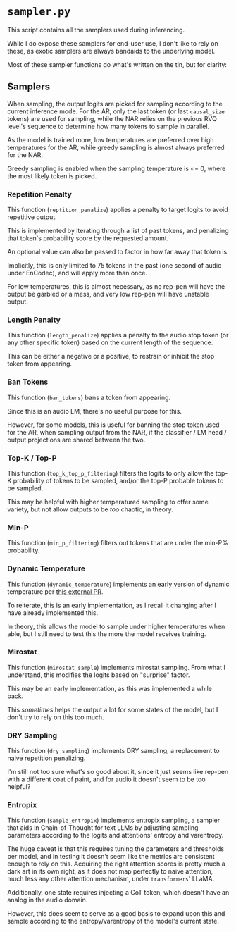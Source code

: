 # `sampler.py`

This script contains all the samplers used during inferencing.

While I do expose these samplers for end-user use, I don't like to rely on these, as exotic samplers are always bandaids to the underlying model.

Most of these sampler functions do what's written on the tin, but for clarity:

## Samplers

When sampling, the output logits are picked for sampling according to the current inference mode. For the AR, only the last token (or last `causal_size` tokens) are used for sampling, while the NAR relies on the previous RVQ level's sequence to determine how many tokens to sample in parallel.

As the model is trained more, low temperatures are preferred over high temperatures for the AR, while greedy sampling is almost always preferred for the NAR.

Greedy sampling is enabled when the sampling temperature is <= 0, where the most likely token is picked.

### Repetition Penalty

This function (`reptition_penalize`) applies a penalty to target logits to avoid repetitive output.

This is implemented by iterating through a list of past tokens, and penalizing that token's probability score by the requested amount.

An optional value can also be passed to factor in how far away that token is.

Implicitly, this is only limited to 75 tokens in the past (one second of audio under EnCodec), and will apply more than once.

For low temperatures, this is almost necessary, as no rep-pen will have the output be garbled or a mess, and very low rep-pen will have unstable output.

### Length Penalty

This function (`length_penalize`) applies a penalty to the audio stop token (or any other specific token) based on the current length of the sequence.

This can be either a negative or a positive, to restrain or inhibit the stop token from appearing.

### Ban Tokens

This function (`ban_tokens`) bans a token from appearing.

Since this is an audio LM, there's no useful purpose for this. 

However, for some models, this is useful for banning the stop token used for the AR, when sampling output from the NAR, if the classifier / LM head / output projections are shared between the two.

### Top-K / Top-P

This function (`top_k_top_p_filtering`) filters the logits to only allow the top-K probability of tokens to be sampled, and/or the top-P probable tokens to be sampled.

This may be helpful with higher temperatured sampling to offer some variety, but not allow outputs to be *too* chaotic, in theory.

### Min-P

This function (`min_p_filtering`) filters out tokens that are under the min-P% probability.

### Dynamic Temperature

This function (`dynamic_temperature`) implements an early version of dynamic temperature per [this external PR](https://github.com/LostRuins/koboldcpp/pull/464).

To reiterate, this is an early implementation, as I recall it changing after I have already implemented this.

In theory, this allows the model to sample under higher temperatures when able, but I still need to test this the more the model receives training.

### Mirostat

This function (`mirostat_sample`) implements mirostat sampling. From what I understand, this modifies the logits based on "surprise" factor.

This may be an early implementation, as this was implemented a while back.

This *sometimes* helps the output a lot for some states of the model, but I don't try to rely on this too much.

### DRY Sampling

This function (`dry_sampling`) implements DRY sampling, a replacement to naive repetition penalizing.

I'm still not too sure what's so good about it, since it just seems like rep-pen with a different coat of paint, and for audio it doesn't seem to be too helpful?

### Entropix

This function (`sample_entropix`) implements entropix sampling, a sampler that aids in Chain-of-Thought for text LLMs by adjusting sampling parameters according to the logits and attentions' entropy and varentropy.

The huge caveat is that this requires tuning the parameters and thresholds per model, and in testing it doesn't seem like the metrics are consistent enough to rely on this. Acquiring the right attention scores is pretty much a dark art in its own right, as it does not map perfectly to naive attention, much less any other attention mechanism, under `transformers`' LLaMA.

Additionally, one state requires injecting a CoT token, which doesn't have an analog in the audio domain. 

However, this does seem to serve as a good basis to expand upon this and sample according to the entropy/varentropy of the model's current state.